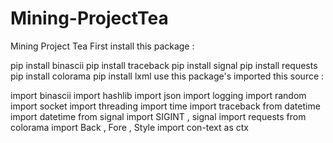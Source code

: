 # Mining-ProjectTea
Mining Project Tea
First install this package :

pip install binascii
pip install traceback
pip install signal
pip install requests
pip install colorama
pip install lxml
use this package's imported this source :

import binascii
import hashlib
import json
import logging
import random
import socket
import threading
import time
import traceback
from datetime import datetime
from signal import SIGINT , signal
import requests
from colorama import Back , Fore , Style
import con-text as ctx
